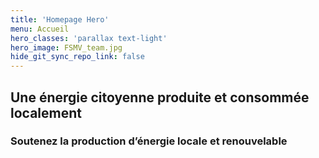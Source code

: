 ```yaml
---
title: 'Homepage Hero'
menu: Accueil
hero_classes: 'parallax text-light'
hero_image: FSMV_team.jpg
hide_git_sync_repo_link: false
---
```


## Une énergie citoyenne produite et consommée localement
### Soutenez la production d’énergie locale et renouvelable


